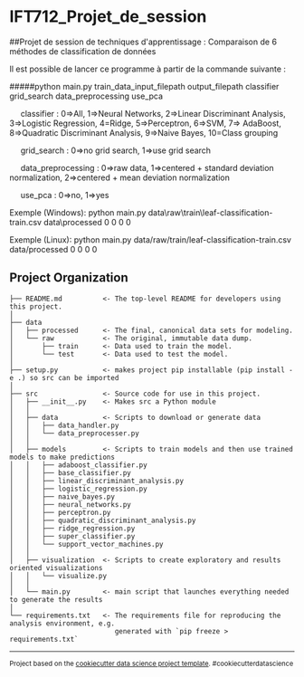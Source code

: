 IFT712_Projet_de_session
==============================

##Projet de session de techniques d'apprentissage : Comparaison de 6 méthodes de classification de données


Il est possible de lancer ce programme à partir de la commande suivante :

#####python main.py train_data_input_filepath output_filepath classifier grid_search data_preprocessing use_pca

&nbsp;&nbsp;&nbsp;&nbsp;&nbsp;classifier : 0=>All, 1=>Neural Networks, 2=>Linear Discriminant Analysis, 3=>Logistic Regression, 4=Ridge, 5=>Perceptron, 6=>SVM, 7=> AdaBoost, 8=>Quadratic Discriminant Analysis, 9=>Naive Bayes, 10=Class grouping

&nbsp;&nbsp;&nbsp;&nbsp;&nbsp;grid_search : 0=>no grid search, 1=>use grid search

&nbsp;&nbsp;&nbsp;&nbsp;&nbsp;data_preprocessing : 0=>raw data, 1=>centered + standard deviation normalization, 2=>centered + mean deviation normalization

&nbsp;&nbsp;&nbsp;&nbsp;&nbsp;use_pca : 0=>no, 1=>yes

Exemple (Windows): python main.py data\\raw\\train\\leaf-classification-train.csv data\\processed 0 0 0 0

Exemple (Linux): python main.py data/raw/train/leaf-classification-train.csv data/processed 0 0 0 0

Project Organization
------------

    ├── README.md          <- The top-level README for developers using this project.
    │
    ├── data
    │   ├── processed      <- The final, canonical data sets for modeling.
    │   └── raw            <- The original, immutable data dump.
    │       ├── train      <- Data used to train the model.
    │       └── test       <- Data used to test the model.
    │
    ├── setup.py           <- makes project pip installable (pip install -e .) so src can be imported
    │
    ├── src                <- Source code for use in this project.
    │   ├── __init__.py    <- Makes src a Python module
    │   │
    │   ├── data           <- Scripts to download or generate data
    │   │   ├── data_handler.py
    │   │   └── data_preprocesser.py
    │   │
    │   ├── models         <- Scripts to train models and then use trained models to make predictions
    │   │   ├── adaboost_classifier.py
    │   │   ├── base_classifier.py
    │   │   ├── linear_discriminant_analysis.py
    │   │   ├── logistic_regression.py
    │   │   ├── naive_bayes.py
    │   │   ├── neural_networks.py
    │   │   ├── perceptron.py
    │   │   ├── quadratic_discriminant_analysis.py
    │   │   ├── ridge_regression.py
    │   │   ├── super_classifier.py
    │   │   └── support_vector_machines.py
    │   │
    │   ├── visualization  <- Scripts to create exploratory and results oriented visualizations
    │   │   └── visualize.py
    │   │
    │   └── main.py        <- main script that launches everything needed to generate the results
    │
    └── requirements.txt   <- The requirements file for reproducing the analysis environment, e.g.
                              generated with `pip freeze > requirements.txt`


--------

<p><small>Project based on the <a target="_blank" href="https://drivendata.github.io/cookiecutter-data-science/">cookiecutter data science project template</a>. #cookiecutterdatascience</small></p>